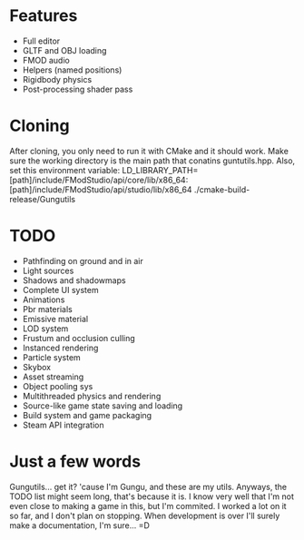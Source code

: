 # Features
- Full editor
- GLTF and OBJ loading
- FMOD audio
- Helpers (named positions)
- Rigidbody physics
- Post-processing shader pass

# Cloning
After cloning, you only need to run it with CMake and it should work. Make sure the working directory is the main path that conatins guntutils.hpp. Also, set this environment variable: LD_LIBRARY_PATH=[path]/include/FModStudio/api/core/lib/x86_64:[path]/include/FModStudio/api/studio/lib/x86_64 ./cmake-build-release/Gungutils

# TODO
- Pathfinding on ground and in air
- Light sources
- Shadows and shadowmaps
- Complete UI system
- Animations
- Pbr materials
- Emissive material
- LOD system
- Frustum and occlusion culling
- Instanced rendering
- Particle system
- Skybox
- Asset streaming
- Object pooling sys
- Multithreaded physics and rendering
- Source-like game state saving and loading
- Build system and game packaging
- Steam API integration

# Just a few words
Gungutils... get it? 'cause I'm Gungu, and these are my utils. Anyways, the TODO list might seem long, that's because it is. I know very well that I'm not even close to making a game in this, but I'm commited. I worked a lot on it so far, and I don't plan on stopping. When development is over I'll surely make a documentation, I'm sure... =D
